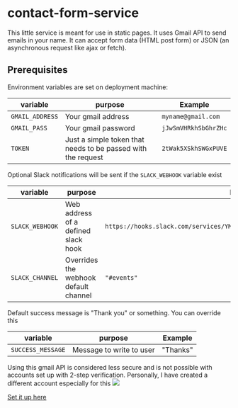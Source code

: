 # contact-form-service

This little service is meant for use in static pages. It uses Gmail API to send emails in your name.
It can accept form data (HTML post form) or JSON (an asynchronous request like ajax or fetch).

## Prerequisites

Environment variables are set on deployment machine:

| variable | purpose | Example
| - | - | -
| `GMAIL_ADDRESS` | Your gmail address | `myname@gmail.com`
| `GMAIL_PASS` | Your gmail password | `jJwSmVHRkhSbGhrZHc`
| `TOKEN` | Just a simple token that needs to be passed with the request | `2tWak5XSkhSWGxPUVE`

Optional Slack notifications will be sent if the `SLACK_WEBHOOK` variable exist

| variable | purpose | Example
| - | - | -
| `SLACK_WEBHOOK` | Web address of a defined slack hook | `https://hooks.slack.com/services/YMDSGTP1R/IBT3DRJVY/fBR7QVh6lu8S3GqGj0vbcdFv`
| `SLACK_CHANNEL` | Overrides the webhook default channel | `"#events"`

Default success message is "Thank you" or something. You can override this

| variable | purpose | Example
| - | - | -
| `SUCCESS_MESSAGE` | Message to write to user | "Thanks"

Using this gmail API is considered less secure and is not possible with accounts set up with 2-step verification. Personally, I have created a different account especially for this
![](https://user-images.githubusercontent.com/516342/42952279-0470d160-8b70-11e8-99c8-20ab154c218e.png)

[Set it up here](https://myaccount.google.com/lesssecureapps)
